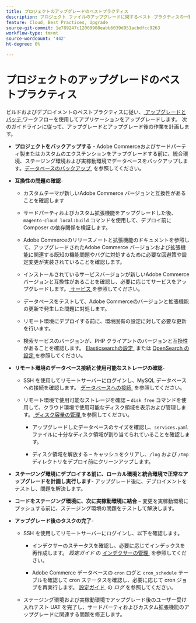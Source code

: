 ```yaml
---
title: プロジェクトのアップグレードのベストプラクティス
description: プロジェクト ファイルのアップグレードに関するベスト プラクティスの一覧を参照してください。
feature: Cloud, Best Practices, Upgrade
source-git-commit: 1e789247c12009908eabb6039d951acbdfcc9263
workflow-type: tm+mt
source-wordcount: '442'
ht-degree: 0%

---
```


# プロジェクトのアップグレードのベストプラクティス

ビルドおよびデプロイメントのベストプラクティスに従い、[&#x200B; アップグレードとパッチ &#x200B;](../development/commerce-version.md) ワークフローを使用してアプリケーションをアップグレードします。 次のガイドラインに従って、アップグレードとアップグレード後の作業を計画します。

- **プロジェクトをバックアップする** - Adobe Commerceおよびサードパーティ製またはカスタムのエクステンションをアップグレードする前に、統合環境、ステージング環境および実稼動環境でデータベースをバックアップします。 [&#x200B; データベースのバックアップ &#x200B;](../development/commerce-version.md#project-backup) を参照してください。

- **互換性の問題の確認**-

   - カスタムテーマが新しいAdobe Commerce バージョンと互換性があることを確認します

   - サードパーティおよびカスタム拡張機能をアップグレードした後、`magento-cloud local:build` コマンドを使用して、デプロイ前に Composer の依存関係を検証します。

   - Adobe Commerceのリリースノートと拡張機能のドキュメントを参照して、アップグレードされたAdobe Commerce バージョンおよび拡張機能に関連する既知の機能問題やバグに対処するために必要な回避策や設定変更が実装されていることを確認します。

   - インストールされているサービスバージョンが新しいAdobe Commerce バージョンと互換性があることを確認し、必要に応じてサービスをアップグレードします。 [&#x200B; サービス &#x200B;](../services/services-yaml.md) を参照してください。

   - データベースをテストして、Adobe Commerceのバージョンと拡張機能の更新で発生した問題に対処します。

   - リモート環境にデプロイする前に、環境固有の設定に対して必要な更新を行います。

   - 検索サービスのバージョンが、PHP クライアントのバージョンと互換性があることを確認します。 [Elasticsearchの設定 &#x200B;](../services/elasticsearch.md) または [OpenSearch の設定 &#x200B;](../services/opensearch.md) を参照してください。

- **リモート環境のデータベース接続と使用可能なストレージの確認**-

   - SSH を使用してリモートサーバーにログインし、MySQL データベースへの接続を確認します。 [&#x200B; データベースへの接続 &#x200B;](../services/mysql.md#connect-to-the-database) を参照してください。

   - リモート環境で使用可能なストレージを確認 – `disk free` コマンドを使用して、クラウド環境で使用可能なディスク領域を表示および管理します。 [&#x200B; ディスク容量の管理 &#x200B;](../storage/manage-disk-space.md) を参照してください。

      - アップグレードしたデータベースのサイズを確認し、`services.yaml` ファイルに十分なディスク領域が割り当てられていることを確認します。

      - ディスク領域を解放する – キャッシュをクリアし、`/log` および `/tmp` ディレクトリをデプロイ前にクリーンアップします。

- **ステージング環境にデプロイする前に、ローカル環境と統合環境で正常なアップグレードを計画し実行します**- アップグレード後に、デプロイメントをテストし、問題を解決します。

- **コードをステージング環境に、次に実稼動環境に結合** – 変更を実稼動環境にプッシュする前に、ステージング環境の問題をテストして解決します。

- **アップグレード後のタスクの完了**-

   - SSH を使用してリモートサーバーにログインし、以下を確認します。

      - インデクサーのステータスを確認し、必要に応じてインデックスを再作成します。 _設定ガイド_ の [&#x200B; インデクサーの管理 &#x200B;](https://experienceleague.adobe.com/docs/commerce-operations/configuration-guide/cli/manage-indexers.html?lang=ja) を参照してください。

      - Adobe Commerce データベースの `cron` ログと `cron_schedule` テーブルを確認して cron ステータスを確認し、必要に応じて cron ジョブを再実行します。
[&#x200B; 設定ガイド &#x200B;](https://experienceleague.adobe.com/docs/commerce-operations/configuration-guide/cli/configure-cron-jobs.html?lang=ja#logging) の _ログ_ を参照してください。

   - ステージング環境および実稼動環境でアップグレード後のユーザー受け入れテスト UAT を完了し、サードパーティおよびカスタム拡張機能のアップグレードに関連する問題を修正します。
